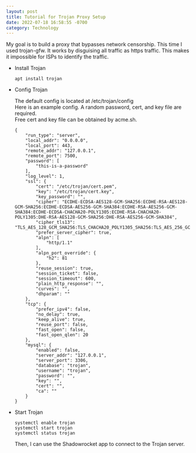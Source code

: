 ```yaml
---
layout: post
title: Tutorial for Trojan Proxy Setup
date: 2022-07-18 16:58:55 -0700
category: Technology
---
```


My goal is to build a proxy that bypasses network censorship. This time I used trojan-gfw. It works by disguising all traffic as https traffic. This makes it impossible for ISPs to identify the traffic.

- Install Trojan

  ```shell
  apt install trojan
  ```

- Config Trojan

  The default config is located at /etc/trojan/config  
  Here is an example config. A random password, cert, and key file are required.  
  Free cert and key file can be obtained by acme.sh.

  ```config
  {
      "run_type": "server",
      "local_addr": "0.0.0.0",
      "local_port": 443,
      "remote_addr": "127.0.0.1",
      "remote_port": 7500,
      "password": [
          "this-is-a-password"
      ],
      "log_level": 1,
      "ssl": {
          "cert": "/etc/trojan/cert.pem",
          "key": "/etc/trojan/cert.key",
          "key_password": "",
          "cipher": "ECDHE-ECDSA-AES128-GCM-SHA256:ECDHE-RSA-AES128-GCM-SHA256:ECDHE-ECDSA-AES256-GCM-SHA384:ECDHE-RSA-AES256-GCM-SHA384:ECDHE-ECDSA-CHACHA20-POLY1305:ECDHE-RSA-CHACHA20-POLY1305:DHE-RSA-AES128-GCM-SHA256:DHE-RSA-AES256-GCM-SHA384",
          "cipher_tls13": "TLS_AES_128_GCM_SHA256:TLS_CHACHA20_POLY1305_SHA256:TLS_AES_256_GCM_SHA384",
          "prefer_server_cipher": true,
          "alpn": [
              "http/1.1"
          ],
          "alpn_port_override": {
              "h2": 81
          },
          "reuse_session": true,
          "session_ticket": false,
          "session_timeout": 600,
          "plain_http_response": "",
          "curves": "",
          "dhparam": ""
      },
      "tcp": {
          "prefer_ipv4": false,
          "no_delay": true,
          "keep_alive": true,
          "reuse_port": false,
          "fast_open": false,
          "fast_open_qlen": 20
      },
      "mysql": {
          "enabled": false,
          "server_addr": "127.0.0.1",
          "server_port": 3306,
          "database": "trojan",
          "username": "trojan",
          "password": "",
          "key": "",
          "cert": "",
          "ca": ""
      }
  }
  ```

- Start Trojan

  ```shell
  systemctl enable trojan
  systemctl start trojan
  systemctl status trojan
  ```

  Then, I can use the Shadowrocket app to connect to the Trojan server.
